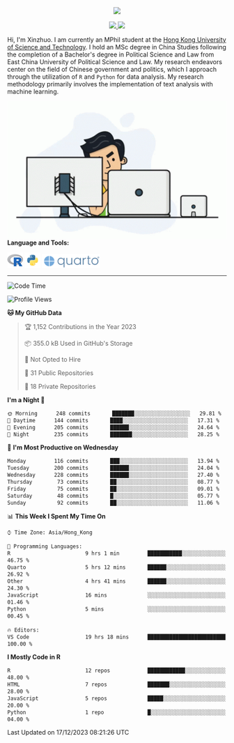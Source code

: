<div align='center'>
<img src='https://readme-typing-svg.herokuapp.com?font=Lora&color=4d3900&center=true&lines=HKUST+Mphil+in+SOSC;Focus+on+China;Code+for+PoliSci'/>
</div>

<p align='center'>
 <a href
='https://www.linkedin.com/in/xinzhuo-huang-5161011ba/' target='_blank'>
        <img src='https://img.shields.io/badge/linkedin%20-%230077B5.svg?&style=for-the-badge&logo=linkedin&logoColor=white'/>
    </a>
 <a href='https://twitter.com/HsinchoH' target='_blank'>
        <img src='https://img.shields.io/badge/Twitter-1DA1F2?style=for-the-badge&logo=twitter&logoColor=white'/>
    </a>
    </p>
    
Hi, I'm Xinzhuo. I am currently an MPhil student at the [Hong Kong University of Science and Technology](https://sosc.hkust.edu.hk/node/613). I hold an MSc degree in China Studies following the completion of a Bachelor's degree in Political Science and Law from East China University of Political Science and Law. My research endeavors center on the field of Chinese government and politics, which I approach through the utilization of `R` and `Python` for data analysis. My research methodology primarily involves the implementation of text analysis with machine learning.




<img align='right' src="https://github.com/xinzhuohkust/xinzhuohkust/blob/main/programmer.gif" width="590">



**Language and Tools:**  

<code><img height="36" src="https://raw.githubusercontent.com/github/explore/80688e429a7d4ef2fca1e82350fe8e3517d3494d/topics/r/r.png"></code>
<code><img height="36" src="https://raw.githubusercontent.com/github/explore/80688e429a7d4ef2fca1e82350fe8e3517d3494d/topics/python/python.png"></code>
<code><img height="32" src="https://github.com/quarto-dev/quarto-r/blob/main/man/figures/quarto.png"></code>

---
<!--START_SECTION:waka-->
![Code Time](http://img.shields.io/badge/Code%20Time-1%2C213%20hrs%2024%20mins-blue)

![Profile Views](http://img.shields.io/badge/Profile%20Views-0-blue)

**🐱 My GitHub Data** 

> 🏆 1,152 Contributions in the Year 2023
 > 
> 📦 355.0 kB Used in GitHub's Storage 
 > 
> 🚫 Not Opted to Hire
 > 
> 📜 31 Public Repositories 
 > 
> 🔑 18 Private Repositories  
 > 
**I'm a Night 🦉** 

```text
🌞 Morning      248 commits       ███████░░░░░░░░░░░░░░░░░░   29.81 % 
🌆 Daytime      144 commits       ████░░░░░░░░░░░░░░░░░░░░░   17.31 % 
🌃 Evening      205 commits       ██████░░░░░░░░░░░░░░░░░░░   24.64 % 
🌙 Night        235 commits       ███████░░░░░░░░░░░░░░░░░░   28.25 % 

```
📅 **I'm Most Productive on Wednesday** 

```text
Monday         116 commits       ███░░░░░░░░░░░░░░░░░░░░░░   13.94 % 
Tuesday        200 commits       ██████░░░░░░░░░░░░░░░░░░░   24.04 % 
Wednesday      228 commits       ██████░░░░░░░░░░░░░░░░░░░   27.40 % 
Thursday        73 commits       ██░░░░░░░░░░░░░░░░░░░░░░░   08.77 % 
Friday          75 commits       ██░░░░░░░░░░░░░░░░░░░░░░░   09.01 % 
Saturday        48 commits       █░░░░░░░░░░░░░░░░░░░░░░░░   05.77 % 
Sunday          92 commits       ██░░░░░░░░░░░░░░░░░░░░░░░   11.06 % 

```


📊 **This Week I Spent My Time On** 

```text
⌚︎ Time Zone: Asia/Hong_Kong

💬 Programming Languages: 
R                        9 hrs 1 min         ███████████░░░░░░░░░░░░░░   46.75 % 
Quarto                   5 hrs 12 mins       ██████░░░░░░░░░░░░░░░░░░░   26.92 % 
Other                    4 hrs 41 mins       ██████░░░░░░░░░░░░░░░░░░░   24.30 % 
JavaScript               16 mins             ░░░░░░░░░░░░░░░░░░░░░░░░░   01.46 % 
Python                   5 mins              ░░░░░░░░░░░░░░░░░░░░░░░░░   00.45 % 

🔥 Editors: 
VS Code                  19 hrs 18 mins      █████████████████████████   100.00 % 

```

**I Mostly Code in R** 

```text
R                        12 repos            ████████████░░░░░░░░░░░░░   48.00 % 
HTML                     7 repos             ███████░░░░░░░░░░░░░░░░░░   28.00 % 
JavaScript               5 repos             █████░░░░░░░░░░░░░░░░░░░░   20.00 % 
Python                   1 repo              █░░░░░░░░░░░░░░░░░░░░░░░░   04.00 % 

```



 Last Updated on 17/12/2023 08:21:26 UTC
<!--END_SECTION:waka-->
    
    
    
    
    
    
    
    
